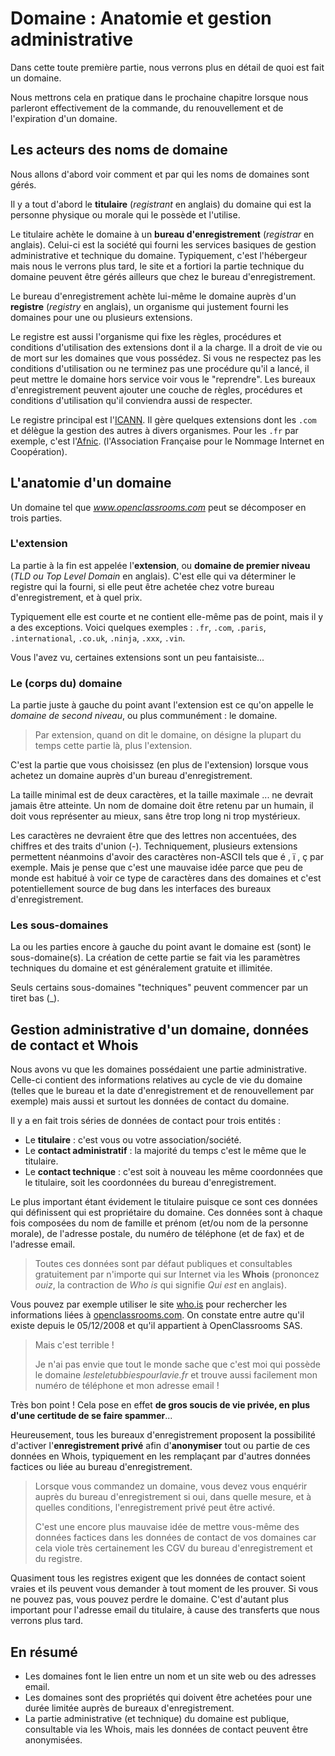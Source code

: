 # Domaine : Anatomie et gestion administrative

Dans cette toute première partie, nous verrons plus en détail de quoi est fait un domaine.

Nous mettrons cela en pratique dans le prochaine chapitre lorsque nous parleront effectivement de la commande, du renouvellement et de l'expiration d'un domaine.

## Les acteurs des noms de domaine

Nous allons d'abord voir comment et par qui les noms de domaines sont gérés.

Il y a tout d'abord le __titulaire__ (_registrant_ en anglais) du domaine qui est la personne physique ou morale qui le possède et l'utilise.

Le titulaire achète le domaine à un __bureau d'enregistrement__ (_registrar_ en anglais). Celui-ci est la société qui fourni les services basiques de gestion administrative et technique du domaine. Typiquement, c'est l'hébergeur mais nous le verrons plus tard, le site et a fortiori la partie technique du domaine peuvent être gérés ailleurs que chez le bureau d'enregistrement.

Le bureau d'enregistrement achète lui-même le domaine auprès d'un __registre__ (_registry_ en anglais), un organisme qui justement fourni les domaines pour une ou plusieurs extensions.

Le registre est aussi l'organisme qui fixe les règles, procédures et conditions d'utilisation des extensions dont il a la charge. Il a droit de vie ou de mort sur les domaines que vous possédez. Si vous ne respectez pas les conditions d'utilisation ou ne terminez pas une procédure qu'il a lancé, il peut mettre le domaine hors service voir vous le "reprendre". Les bureaux d'enregistrement peuvent ajouter une couche de règles, procédures et conditions d'utilisation qu'il conviendra aussi de respecter.

Le registre principal est l'[ICANN](https://www.icann.org). Il gère quelques extensions dont les `.com` et délègue la gestion des autres à divers organismes. Pour les `.fr` par exemple, c'est l'[Afnic](https://www.afnic.fr). (l'Association Française pour le Nommage Internet en Coopération).

## L'anatomie d'un domaine

Un domaine tel que _www.openclassrooms.com_ peut se décomposer en trois parties.

### L'extension

La partie à la fin est appelée l'__extension__, ou __domaine de premier niveau__ (_TLD ou Top Level Domain_ en anglais). C'est elle qui va déterminer le registre qui la fourni, si elle peut être achetée chez votre bureau d'enregistrement, et à quel prix.

Typiquement elle est courte et ne contient elle-même pas de point, mais il y a des exceptions.
Voici quelques exemples :  `.fr`, `.com`, `.paris`, `.international`, `.co.uk`, `.ninja`, `.xxx`, `.vin`.

Vous l'avez vu, certaines extensions sont un peu fantaisiste...

### Le (corps du) domaine

La partie juste à gauche du point avant l'extension est ce qu'on appelle le _domaine de second niveau_, ou plus communément : le domaine.

> Par extension, quand on dit le domaine, on désigne la plupart du temps cette partie là, plus l'extension.

C'est la partie que vous choisissez (en plus de l'extension) lorsque vous achetez un domaine auprès d'un bureau d'enregistrement.

La taille minimal est de deux caractères, et la taille maximale ... ne devrait jamais être atteinte. Un nom de domaine doit être retenu par un humain, il doit vous représenter au mieux, sans être trop long ni trop mystérieux.

Les caractères ne devraient être que des lettres non accentuées, des chiffres et des traits d'union (-). Techniquement, plusieurs extensions permettent néanmoins d'avoir des caractères non-ASCII tels que  é ,  ï ,  ç  par exemple. Mais je pense que c'est une mauvaise idée parce que peu de monde est habitué à voir ce type de caractères dans des domaines et c'est potentiellement source de bug dans les interfaces des bureaux d'enregistrement.

### Les sous-domaines

La ou les parties encore à gauche du point avant le domaine est (sont) le sous-domaine(s). La création de cette partie se fait via les paramètres techniques du domaine et est généralement gratuite et illimitée. 

Seuls certains sous-domaines "techniques" peuvent commencer par un tiret bas (_).

## Gestion administrative d'un domaine, données de contact et Whois

Nous avons vu que les domaines possédaient une partie administrative. Celle-ci contient des informations relatives au cycle de vie du domaine (telles que le bureau et la date d'enregistrement et de renouvellement par exemple) mais aussi et surtout les données de contact du domaine.

Il y a en fait trois séries de données de contact pour trois entités :

- Le __titulaire__ : c'est vous ou votre association/société.
- Le __contact administratif__ : la majorité du temps c'est le même que le titulaire.
- Le __contact technique__ : c'est soit à nouveau les même coordonnées que le titulaire, soit les coordonnées du bureau d'enregistrement.

Le plus important étant évidement le titulaire puisque ce sont ces données qui définissent qui est propriétaire du domaine. Ces données sont à chaque fois composées du nom de famille et prénom (et/ou nom de la personne morale), de l'adresse postale, du numéro de téléphone (et de fax) et de l'adresse email.

> Toutes ces données sont par défaut publiques et consultables gratuitement par n'importe qui sur Internet via les __Whois__ (prononcez _ouiz_, la contraction de _Who is_ qui signifie _Qui est_ en anglais).

Vous pouvez par exemple utiliser le site [who.is](https://who.is) pour rechercher les informations liées à [openclassrooms.com](https://who.is/whois/openclassrooms.com). On constate entre autre qu'il existe depuis le 05/12/2008 et qu'il appartient à OpenClassrooms SAS.

> Mais c'est terrible !
>
> Je n'ai pas envie que tout le monde sache que c'est moi qui possède le domaine _lesteletubbiespourlavie.fr_ et trouve aussi facilement mon numéro de téléphone et mon adresse email !

Très bon point ! Cela pose en effet __de gros soucis de vie privée, en plus d'une certitude de se faire spammer__...

Heureusement, tous les bureaux d'enregistrement proposent la possibilité d'activer l'__enregistrement privé__ afin d'__anonymiser__ tout ou partie de ces données en Whois, typiquement en les remplaçant par d'autres données factices ou liée au bureau d'enregistrement.

> Lorsque vous commandez un domaine, vous devez vous enquérir auprès du bureau d'enregistrement si oui, dans quelle mesure, et à quelles conditions, l'enregistrement privé peut être activé.
>
> C'est une encore plus mauvaise idée de mettre vous-même des données factices dans les données de contact de vos domaines car cela viole très certainement les CGV du bureau d'enregistrement et du registre.

Quasiment tous les registres exigent que les données de contact soient vraies et ils peuvent vous demander à tout moment de les prouver. Si vous ne pouvez pas, vous pouvez perdre le domaine. C'est d'autant plus important pour l'adresse email du titulaire, à cause des transferts que nous verrons plus tard.

## En résumé

- Les domaines font le lien entre un nom et un site web ou des adresses email.
- Les domaines sont des propriétés qui doivent être achetées pour une durée limitée auprès de bureaux d'enregistrement.
- La partie administrative (et technique) du domaine est publique, consultable via les Whois, mais les données de contact peuvent être anonymisées‌.
